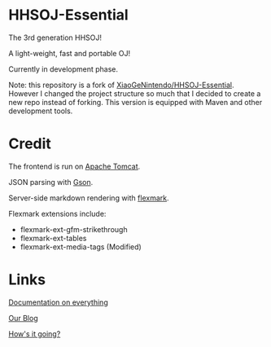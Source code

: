 # HHSOJ-Essential
The 3rd generation HHSOJ!

A light-weight, fast and portable OJ!

Currently in development phase.

Note: this repository is a fork of [XiaoGeNintendo/HHSOJ-Essential](https://github.com/XiaoGeNintendo/HHSOJ-Essential).
However I changed the project structure so much that I decided to create a new repo instead of forking.
This version is equipped with Maven and other development tools.

# Credit
The frontend is run on [Apache Tomcat](https://tomcat.apache.org/).

JSON parsing with [Gson](https://github.com/google/gson).

Server-side markdown rendering with [flexmark](https://github.com/vsch/flexmark-java).

Flexmark extensions include:
- flexmark-ext-gfm-strikethrough
- flexmark-ext-tables
- flexmark-ext-media-tags (Modified)

# Links
[Documentation on everything](https://xgn.gitbook.io/hhsoj-essential-doc/)

[Our Blog](https://blog.hellholestudios.top/)

[How's it going?](https://betaoj.hellholestudios.top/HellOJ)
